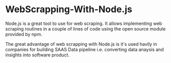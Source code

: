 # WebScrapping-With-Node.js

Node.js is a great tool to use for web scraping. It allows implementing web scraping routines in a couple of lines of code using the open source module provided by npm.

The great advantage of web scrapping with Node.js is it's used havily in companies for building SAAS Data pipeline i.e. converting data anaysis and insights into software product.
